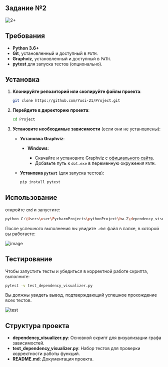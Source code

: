 ## Задание №2
![2+](https://github.com/user-attachments/assets/ed61ced6-dfeb-4ac9-9b0b-ae3287e43c39)

## Требования

- **Python 3.6+**
- **Git**, установленный и доступный в `PATH`.
- **Graphviz**, установленный и доступный в `PATH`.
- **pytest** для запуска тестов (опционально).

## Установка

1. **Клонируйте репозиторий или скопируйте файлы проекта**:

   ```bash
   git clone https://github.com/Yusi-21/Project.git
   ```

2. **Перейдите в директорию проекта**:

   ```bash
   cd Project
   ```

3. **Установите необходимые зависимости** (если они не установлены):

   - **Установка Graphviz**:
     - **Windows**:

       - Скачайте и установите Graphviz с [официального сайта](https://graphviz.org/download/).
       - Добавьте путь к `dot.exe` в переменную окружения `PATH`.

   - **Установка `pytest`** (для запуска тестов):

     ```bash
     pip install pytest
     ```

## Использование

откройте `cmd` и запустите:

```bash
python C:\Users\user\PycharmProjects\pythonProject\hw-2\dependency_visualizer.py -p C:\Users\user\Graphviz\bin\dot -n curl -o curl_dependencies.dot -u http://archive.ubuntu.com/ubuntu/dists/focal/main/binary-amd64/
```

После успешного выполнения вы увидите `.dot` файл в папке, в которой вы работаете:

![image](https://github.com/user-attachments/assets/d036148e-0a57-45b1-9db0-4571494e5096)

## Тестирование

Чтобы запустить тесты и убедиться в корректной работе скрипта, выполните:

```bash
pytest -v test_dependency_visualizer.py
```

Вы должны увидеть вывод, подтверждающий успешное прохождение всех тестов.

![test](https://github.com/user-attachments/assets/477a5dce-01f7-424b-aa74-7bb296641f3b)

## Структура проекта

- **dependency_visualizer.py**: Основной скрипт для визуализации графа зависимостей.
- **test_dependency_visualizer.py**: Набор тестов для проверки корректности работы функций.
- **README.md**: Документация проекта.
